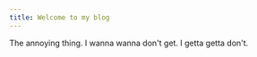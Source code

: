 ```yaml
---
title: Welcome to my blog
---
```


The annoying thing. I wanna wanna don't get. I getta getta don't.
